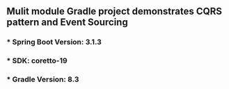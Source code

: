 ## Mulit module Gradle project demonstrates CQRS pattern and Event Sourcing

### * Spring Boot Version: 3.1.3 
### * SDK: coretto-19
### * Gradle Version: 8.3 
